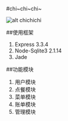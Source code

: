 #chi~chi~chi~

![alt chichichi](http://s6.mogujie.cn/b7/pic/130803/24oa_kqyvk5cekfbg26cugfjeg5sckzsew_48x48.jpg "chichichi")

##使用框架
1.  Express 3.3.4
2.  Node-Sqlite3 2.1.14
3.  Jade

##功能模块
1.  用户模块
2.  点餐模块
3.  菜单模块
4.  账单模块
5.  管理模块